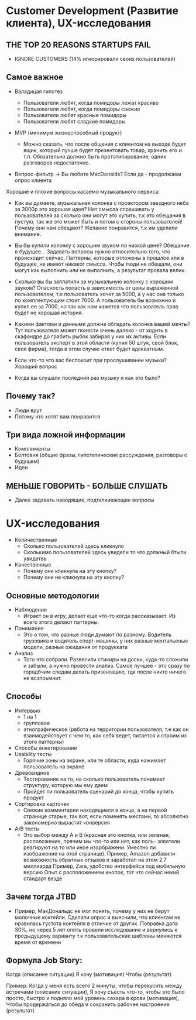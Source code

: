 # Customer Development (Развитие клиента), UX-исследования
## THE TOP 20 REASONS STARTUPS FAIL
- IGNORE CUSTOMERS (14% игнорировали своих пользователей)

## Самое важное
- Валадицая гипотез
    - Пользователи любят, когда помидоры лежат красиво
    - Пользователи любят, когда помидоры свежие
    - Пользователи любят красные помидоры
    - Пользователи любят сладкие помидоры
- MVP (минимум жизнеспособный продукт)
    - Можно сказать, что после общения с клиентом на выходе будет ящик, который лучше будет 
    презентовать товар, хранить его и т.п. Обязательно должно быть прототипирование, одних разговоров
    недостаточно.

- Вопрос-фильтр -> Вы любите MacDonalds? Если да - продолжаем опрос клиента

Хорошие и плохие вопросы касаемо музыкального сервиса:
- Как вы думаете, музыкальная колонка с проэктором звездного неба за 3000р это хорошая идея?
Нет смысла спрашивать у пользователей за сколько они могут это купить, т.к это обещания в пустую, 
так же это может быть и потом с стороны пользователей! Почему они нам обещают? Желание понравится, т.к 
им уделили внимание.

- Вы бы купили колонку с хорошим звуком по низкой цене?
Обещание в будущее...
Задавать вопросы нужно относительно того, что происходит сейчас. Паттерны, которые отложены в прошлое или 
в будущее, не имеют никаког смысла. Чтобы люди не обещали, они могут как выполнить или не выполнить, а результат 
провала велик.

- Сколько вы бы заплатили за музыкальную колонку с хорошим звуком?
Опасность попасть в зависимость от цены выраженной пользователем, т.е пользователь хочет за 5000, а у нас она 
только по комплектующим стоит 7000. А пользователь бы возможно и купил ее за 7000, но так как нам кажется что 
пользователь прав будет не хорошая история.

- Какими фактоми и данными должна обладать колонка вашей мечты?
Тут пользователя может понести очень далеко - от ходить в скафандре до грабить рыбок забирая у них их активы.
Если пользователь эксперт в этой области (купил 50 штук, свой блок, своя фирма), тогда в этом случае ответ 
будет адекватным.

- Если что-то что вас беспокоит при прослушивании музыки?
Хороший вопрос

- Когда вы слушали последний раз музыку и как это было?

## Почему так?
- Люди врут
- Потому что хотят вам понравится

## Три вида ложной информации 
- Комплименты
- Болтовня (общие фразы, гипотетические рассуждения, разговоры о будущем)
- Идеи

## МЕНЬШЕ ГОВОРИТЬ - БОЛЬШЕ СЛУШАТЬ
- Далее задавать наводящие, подталкивающие вопросы


# UX-исследования
- Количественные
    - Сколько пользователей здесь кликнуло
    - Сколькимо пользователей здесь увидели то что должный бтыли увидетвь
- Качественные
    - Почему они кликнула на эту кнопку?
    - Почему они не кликнула на эту кнопку?

## Основные методологии
- Наблюдение
    - Играет он в игру, делает еще что-то когда рассказывает. Из всего этого делают паттерны.
- Понимание
    - Это о том, что разные люди думают по разному. Водитель грузовика и водитель спорт-машины, у них
    разные ментальеные модели, разные ожидания от продукката
- Анализ
    - Того что собрали. Развесили стикиры на доски, куда-то сложили и забыли, а нужно провести анализ.
    Самое лучшее - это сразу по горядбчим следам делать призентацию, тдк после никто ничего не всзпоьмнит.

## Способы
- Интервью
    - 1 на 1
    - групповое
    - этнографическое (рвбота на территории пользователя, т.е как он взаимодействует с чем то, как себя 
    ведет, питается и строим из этого паттерны)
- Способы анкетирования
- Usability тесты
    - Горячие зоны на экране, или те области, куда нажимает пользователь на экране
- Древовидное
    - Тестирование на то, на сколько пользователь понимает структуру, которую мы ему даем
    - Пройдет ли пользователь сценарий до конца, чтобы купить продукт
- Сортировка карточек
    - Свежие комментарии находящиеся в конце, а на первой странице старые, так вот, если поменять местами,
    то абсолютно закономерно вырастит конверсия
- A/B тесты
    - Это выбор между А и В (красная это кнопка, или зеленая, расположение, прячим мы что-то или нет, как поль-
    зователи реагируют на то или иное изорбражени. Уместно ли изображение на этой странице). Пример, Amazon добавили
    возможность обратных отзывов и заработал на этом 2.7 миллиарда
    Пример, Zara, удобство интерфейса под мобильную версию
    Опыт с расположением кнопок, тот что сейчас некий стандарт везде

## Зачем тогда JTBD
- Пример, МакДональдс не мог понять, почему у них не берут молочные коктейли. Сделали опрос и выяснили, что клиентам 
не нравилась густота коктейля в отличие от других. Поправка дала 30%, но через 5 лет опять провели исследование и вернулись 
к предыдущему варианту т.к пользовательские шаблоны меняются время от времени

## Формула Job Story:
Когда (описание ситуации)
Я хочу (мотивация)
Чтобы (результат)

Пример:
Когда у меня есть всего 2 минуты, чтобы перекусить между встречами (описание ситуации),
Я хочу съесть что-то, чтобы это было просто, быстро и подняло мой уровень сахара в крови (мотивация),
Чтобы продержаться до обеда и сохранить рабочее настроение (результат)
